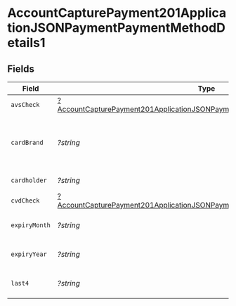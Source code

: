# AccountCapturePayment201ApplicationJSONPaymentPaymentMethodDetails1


## Fields

| Field                                                                                                                                                                                  | Type                                                                                                                                                                                   | Required                                                                                                                                                                               | Description                                                                                                                                                                            | Example                                                                                                                                                                                |
| -------------------------------------------------------------------------------------------------------------------------------------------------------------------------------------- | -------------------------------------------------------------------------------------------------------------------------------------------------------------------------------------- | -------------------------------------------------------------------------------------------------------------------------------------------------------------------------------------- | -------------------------------------------------------------------------------------------------------------------------------------------------------------------------------------- | -------------------------------------------------------------------------------------------------------------------------------------------------------------------------------------- |
| `avsCheck`                                                                                                                                                                             | [?AccountCapturePayment201ApplicationJSONPaymentPaymentMethodDetails1AvsCheck](../../models/operations/AccountCapturePayment201ApplicationJSONPaymentPaymentMethodDetails1AvsCheck.md) | :heavy_minus_sign:                                                                                                                                                                     | N/A                                                                                                                                                                                    |                                                                                                                                                                                        |
| `cardBrand`                                                                                                                                                                            | *?string*                                                                                                                                                                              | :heavy_minus_sign:                                                                                                                                                                     | Card brand of the card, for example, visa, master.                                                                                                                                     | visa                                                                                                                                                                                   |
| `cardholder`                                                                                                                                                                           | *?string*                                                                                                                                                                              | :heavy_minus_sign:                                                                                                                                                                     | Card holder name.                                                                                                                                                                      | John Doe                                                                                                                                                                               |
| `cvdCheck`                                                                                                                                                                             | [?AccountCapturePayment201ApplicationJSONPaymentPaymentMethodDetails1CvdCheck](../../models/operations/AccountCapturePayment201ApplicationJSONPaymentPaymentMethodDetails1CvdCheck.md) | :heavy_minus_sign:                                                                                                                                                                     | N/A                                                                                                                                                                                    |                                                                                                                                                                                        |
| `expiryMonth`                                                                                                                                                                          | *?string*                                                                                                                                                                              | :heavy_minus_sign:                                                                                                                                                                     | Expiration month for the card.                                                                                                                                                         | 12                                                                                                                                                                                     |
| `expiryYear`                                                                                                                                                                           | *?string*                                                                                                                                                                              | :heavy_minus_sign:                                                                                                                                                                     | Expiration year for the card.                                                                                                                                                          | 2023                                                                                                                                                                                   |
| `last4`                                                                                                                                                                                | *?string*                                                                                                                                                                              | :heavy_minus_sign:                                                                                                                                                                     | Last 4 digits of the card.                                                                                                                                                             | 3456                                                                                                                                                                                   |